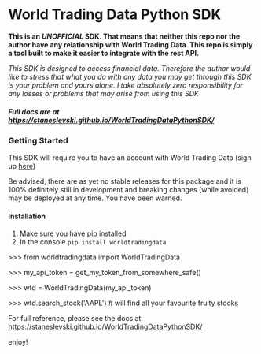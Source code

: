 # World Trading Data Python SDK

**This is an _UNOFFICIAL_ SDK. That means that neither this repo nor the author have any 
relationship with World Trading Data. This repo is simply a tool built to make it easier to 
integrate with the rest API.**

_This SDK is designed to access financial data. Therefore the author would like to stress that 
what you do with any data you may get through this SDK is your problem and yours alone. I take 
absolutely zero responsibility for any losses or problems that may arise from using this SDK_

##### Full docs are at https://staneslevski.github.io/WorldTradingDataPythonSDK/



### Getting Started

This SDK will require you to have an account with World Trading Data (sign up 
[here](https://www.worldtradingdata.com))

Be advised, there are as yet no stable releases for this package and it is 
100% definitely still in development and breaking changes (while avoided) may be deployed 
at any time. You have been warned.

#### Installation
1.  Make sure you have pip installed
2.  In the console `pip install worldtradingdata`


\>>> from worldtradingdata import WorldTradingData

\>>> my_api_token = get_my_token_from_somewhere_safe()

\>>> wtd = WorldTradingData(my_api_token)

\>>> wtd.search_stock('AAPL')
\# will find all your favourite fruity stocks


For full reference, please see the docs at https://staneslevski.github.io/WorldTradingDataPythonSDK/

enjoy!



